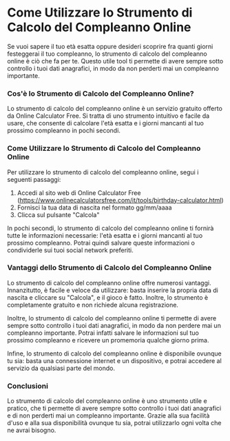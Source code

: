 Come Utilizzare lo Strumento di Calcolo del Compleanno Online
=============================================================

Se vuoi sapere il tuo età esatta oppure desideri scoprire fra quanti giorni festeggerai il tuo compleanno, lo strumento di calcolo del compleanno online è ciò che fa per te. Questo utile tool ti permette di avere sempre sotto controllo i tuoi dati anagrafici, in modo da non perderti mai un compleanno importante.

### Cos'è lo Strumento di Calcolo del Compleanno Online?

Lo strumento di calcolo del compleanno online è un servizio gratuito offerto da Online Calculator Free. Si tratta di uno strumento intuitivo e facile da usare, che consente di calcolare l'età esatta e i giorni mancanti al tuo prossimo compleanno in pochi secondi.

### Come Utilizzare lo Strumento di Calcolo del Compleanno Online

Per utilizzare lo strumento di calcolo del compleanno online, segui i seguenti passaggi:

1. Accedi al sito web di Online Calculator Free (<https://www.onlinecalculatorsfree.com/it/tools/birthday-calculator.html>)
2. Fornisci la tua data di nascita nel formato gg/mm/aaaa
3. Clicca sul pulsante "Calcola"

In pochi secondi, lo strumento di calcolo del compleanno online ti fornirà tutte le informazioni necessarie: l'età esatta e i giorni mancanti al tuo prossimo compleanno. Potrai quindi salvare queste informazioni o condividerle sui tuoi social network preferiti.

### Vantaggi dello Strumento di Calcolo del Compleanno Online

Lo strumento di calcolo del compleanno online offre numerosi vantaggi. Innanzitutto, è facile e veloce da utilizzare: basta inserire la propria data di nascita e cliccare su "Calcola", e il gioco è fatto. Inoltre, lo strumento è completamente gratuito e non richiede alcuna registrazione.

Inoltre, lo strumento di calcolo del compleanno online ti permette di avere sempre sotto controllo i tuoi dati anagrafici, in modo da non perdere mai un compleanno importante. Potrai infatti salvare le informazioni sul tuo prossimo compleanno e ricevere un promemoria qualche giorno prima.

Infine, lo strumento di calcolo del compleanno online è disponibile ovunque tu sia: basta una connessione internet e un dispositivo, e potrai accedere al servizio da qualsiasi parte del mondo.

### Conclusioni

Lo strumento di calcolo del compleanno online è uno strumento utile e pratico, che ti permette di avere sempre sotto controllo i tuoi dati anagrafici e di non perderti mai un compleanno importante. Grazie alla sua facilità d'uso e alla sua disponibilità ovunque tu sia, potrai utilizzarlo ogni volta che ne avrai bisogno.
